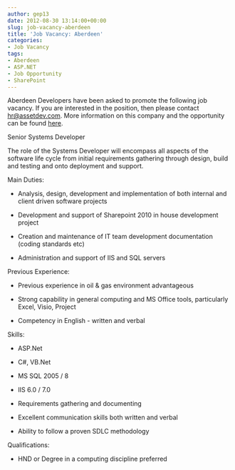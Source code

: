 ```yaml
---
author: gep13
date: 2012-08-30 13:14:00+00:00
slug: job-vacancy-aberdeen
title: 'Job Vacancy: Aberdeen'
categories:
- Job Vacancy
tags:
- Aberdeen
- ASP.NET
- Job Opportunity
- SharePoint
---
```


Aberdeen Developers have been asked to promote the following job vacancy. If you are interested in the position, then please contact [hr@assetdev.com](mailto:hr@assetdev.com). More information on this company and the opportunity can be found [here](http://www.assetdev.com/).







Senior Systems Developer




The role of the Systems Developer will encompass all aspects of the software life cycle from initial requirements gathering through design, build and testing and onto deployment and support.




Main Duties:






  * Analysis, design, development and implementation of both internal and client driven software projects


  * Development and support of Sharepoint 2010 in house development project


  * Creation and maintenance of IT team development documentation (coding standards etc)


  * Administration and support of IIS and SQL servers




Previous Experience:






  * Previous experience in oil & gas environment advantageous


  * Strong capability in general computing and MS Office tools, particularly Excel, Visio, Project


  * Competency in English - written and verbal




Skills:






  * ASP.Net


  * C#, VB.Net


  * MS SQL 2005 / 8


  * IIS 6.0 / 7.0


  * Requirements gathering and documenting


  * Excellent communication skills both written and verbal


  * Ability to follow a proven SDLC methodology




Qualifications:






  * HND or Degree in a computing discipline preferred



